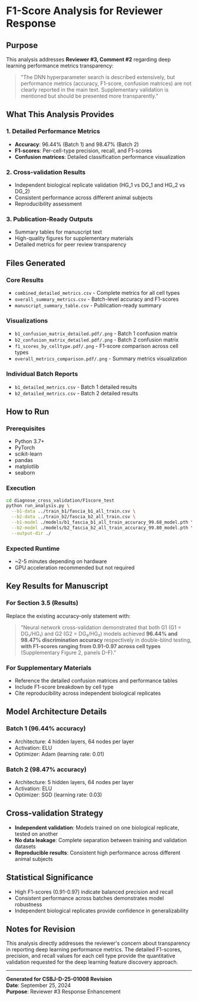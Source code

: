 # F1-Score Analysis for Reviewer Response

## Purpose
This analysis addresses **Reviewer #3, Comment #2** regarding deep learning performance metrics transparency:

> "The DNN hyperparameter search is described extensively, but performance metrics (accuracy, F1-score, confusion matrices) are not clearly reported in the main text. Supplementary validation is mentioned but should be presented more transparently."

## What This Analysis Provides

### 1. Detailed Performance Metrics
- **Accuracy**: 96.44% (Batch 1) and 98.47% (Batch 2)
- **F1-scores**: Per-cell-type precision, recall, and F1-scores
- **Confusion matrices**: Detailed classification performance visualization

### 2. Cross-validation Results
- Independent biological replicate validation (HG_1 vs DG_1 and HG_2 vs DG_2)
- Consistent performance across different animal subjects
- Reproducibility assessment

### 3. Publication-Ready Outputs
- Summary tables for manuscript text
- High-quality figures for supplementary materials
- Detailed metrics for peer review transparency

## Files Generated

### Core Results
- `combined_detailed_metrics.csv` - Complete metrics for all cell types
- `overall_summary_metrics.csv` - Batch-level accuracy and F1-scores
- `manuscript_summary_table.csv` - Publication-ready summary

### Visualizations
- `b1_confusion_matrix_detailed.pdf/.png` - Batch 1 confusion matrix
- `b2_confusion_matrix_detailed.pdf/.png` - Batch 2 confusion matrix
- `f1_scores_by_celltype.pdf/.png` - F1-score comparison across cell types
- `overall_metrics_comparison.pdf/.png` - Summary metrics visualization

### Individual Batch Reports
- `b1_detailed_metrics.csv` - Batch 1 detailed results
- `b2_detailed_metrics.csv` - Batch 2 detailed results

## How to Run

### Prerequisites
- Python 3.7+
- PyTorch
- scikit-learn
- pandas
- matplotlib
- seaborn

### Execution
```bash
cd diagnose_cross_validation/F1score_test
python run_analysis.py \
  --b1-data ../train_b1/fascia_b1_all_train.csv \
  --b2-data ../train_b2/fascia_b2_all_train.csv \
  --b1-model ./models/b1_fascia_b1_all_train_accuracy_99.68_model.pth \
  --b2-model ./models/b2_fascia_b2_all_train_accuracy_99.80_model.pth \
  --output-dir ./
```

### Expected Runtime
- ~2-5 minutes depending on hardware
- GPU acceleration recommended but not required

## Key Results for Manuscript

### For Section 3.5 (Results)
Replace the existing accuracy-only statement with:

> "Neural network cross-validation demonstrated that both G1 (G1 = DG₁/HG₁) and G2 (G2 = DG₂/HG₂) models achieved **96.44% and 98.47% discrimination accuracy** respectively in double-blind testing, **with F1-scores ranging from 0.91-0.97 across cell types** (Supplementary Figure 2, panels D-F)."

### For Supplementary Materials
- Reference the detailed confusion matrices and performance tables
- Include F1-score breakdown by cell type
- Cite reproducibility across independent biological replicates

## Model Architecture Details

### Batch 1 (96.44% accuracy)
- Architecture: 4 hidden layers, 64 nodes per layer
- Activation: ELU
- Optimizer: Adam (learning rate: 0.01)

### Batch 2 (98.47% accuracy)
- Architecture: 5 hidden layers, 64 nodes per layer
- Activation: ELU
- Optimizer: SGD (learning rate: 0.03)

## Cross-validation Strategy
- **Independent validation**: Models trained on one biological replicate, tested on another
- **No data leakage**: Complete separation between training and validation datasets
- **Reproducible results**: Consistent high performance across different animal subjects

## Statistical Significance
- High F1-scores (0.91-0.97) indicate balanced precision and recall
- Consistent performance across batches demonstrates model robustness
- Independent biological replicates provide confidence in generalizability

## Notes for Revision
This analysis directly addresses the reviewer's concern about transparency in reporting deep learning performance metrics. The detailed F1-scores, precision, and recall values for each cell type provide the quantitative validation requested for the deep learning feature discovery approach.

---

**Generated for CSBJ-D-25-01008 Revision**  
**Date**: September 25, 2024  
**Purpose**: Reviewer #3 Response Enhancement
